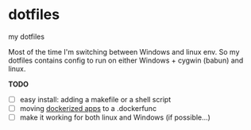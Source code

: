 # dotfiles
my dotfiles

Most of the time I'm switching between Windows and linux env.
So my dotfiles contains config to run on either Windows + cygwin (babun) and linux.

**TODO**
- [ ] easy install: adding a makefile or a shell script
- [ ] moving [dockerized apps](https://github.com/trotro/dockerized-apps) to a .dockerfunc
 - [ ] make it working for both linux and Windows (if possible...)
